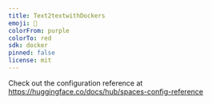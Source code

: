 ```yaml
---
title: Text2textwithDockers
emoji: 🏃
colorFrom: purple
colorTo: red
sdk: docker
pinned: false
license: mit
---
```


Check out the configuration reference at https://huggingface.co/docs/hub/spaces-config-reference